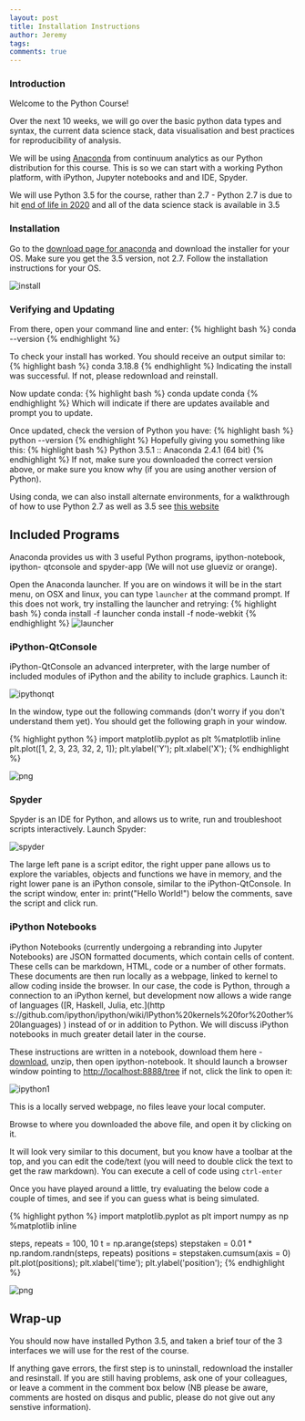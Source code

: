 ```yaml
---
layout: post
title: Installation Instructions
author: Jeremy
tags:
comments: true
---
```


### Introduction

Welcome to the Python Course!

Over the next 10 weeks, we will go over the basic python data types and syntax,
the current data science stack, data visualisation and best practices for
reproducibility of analysis.

We will be using [Anaconda](https://www.continuum.io/why-anaconda) from
continuum analytics as our Python distribution for this course. This is so we
can start with a working Python platform, with iPython, Jupyter notebooks and
and IDE, Spyder.

We will use Python 3.5 for the course, rather than 2.7 - Python 2.7 is due to
hit [end of life in 2020](http://legacy.python.org/dev/peps/pep-0373/) and all
of the data science stack is available in 3.5

### Installation

Go to the [download page for anaconda](https://www.continuum.io/downloads) and
download the installer for your OS. Make sure you get the 3.5 version, not 2.7.
Follow the installation instructions for your OS.

![install](/pythoncourse/assets/install/websiteinstall.png)

### Verifying and Updating

From there, open your command line and enter:
{% highlight bash %}
conda --version
{% endhighlight %}

To check your install has worked. You should receive an output similar to:
{% highlight bash %}
conda 3.18.8
{% endhighlight %}
Indicating the install was successful. If not, please redownload and reinstall.

Now update conda:
{% highlight bash %}
conda update conda
{% endhighlight %}
Which will indicate if there are updates available and prompt you to update.

Once updated, check the version of Python you have:
{% highlight bash %}
python --version
{% endhighlight %}
Hopefully giving you something like this:
{% highlight bash %}
Python 3.5.1 :: Anaconda 2.4.1 (64 bit)
{% endhighlight %}
If not, make sure you downloaded the correct version above, or make sure you
know why (if you are using another version of Python).

Using conda, we can also install alternate environments, for a walkthrough of
how to use Python 2.7 as well as 3.5 see [this
website](http://conda.pydata.org/docs/py2or3.html)

## Included Programs

Anaconda provides us with 3 useful Python programs, ipython-notebook, ipython-
qtconsole and spyder-app (We will not use glueviz or orange).

Open the Anaconda launcher. If you are on windows it will be in the start menu,
on OSX and linux, you can type `launcher` at the command prompt. If this does
not work, try installing the launcher and retrying:
{% highlight bash %}
conda install -f launcher
conda install -f node-webkit
{% endhighlight %}
![launcher](/pythoncourse/assets/install/launcher.png)

### iPython-QtConsole

iPython-QtConsole an advanced interpreter, with the large number of included
modules of iPython and the ability to include graphics. Launch it:

![ipythonqt](/pythoncourse//assets/install/ipythonqt.png)

In the window, type out the following commands (don't worry if you don't
understand them yet). You should get the following graph in your window.


{% highlight python %}
import matplotlib.pyplot as plt
%matplotlib inline
plt.plot([1, 2, 3, 23, 32, 2, 1]);
plt.ylabel('Y');
plt.xlabel('X');
{% endhighlight %}


![png](/pythoncourse/assets/install/output_27_1.png)


### Spyder

Spyder is an IDE for Python, and allows us to write, run and troubleshoot
scripts interactively. Launch Spyder:

![spyder](/pythoncourse/assets/install/spyder.png)

The large left pane is a script editor, the right upper pane allows us to
explore the variables, objects and functions we have in memory, and the right
lower pane is an iPython console, similar to the iPython-QtConsole. In the
script window, enter in:
print("Hello World!")
below the comments, save the script and click run.

### iPython Notebooks

iPython Notebooks (currently undergoing a rebranding into Jupyter Notebooks) are
JSON formatted documents, which contain cells of content. These cells can be
markdown, HTML, code or a number of other formats. These documents are then run
locally as a webpage, linked to kernel to allow coding inside the browser. In
our case, the code is Python, through a connection to an iPython kernel, but
development now allows a wide range of languages ([R, Haskell, Julia, etc.](http
s://github.com/ipython/ipython/wiki/IPython%20kernels%20for%20other%20languages)
) instead of or in addition to Python. We will discuss iPython notebooks in much
greater detail later in the course.

These instructions are written in a notebook, download them here -
[download](/pythoncourse/assets/install/notebook.zip), unzip, then open ipython-notebook. It should
launch a browser window pointing to [http://localhost:8888/tree](http://localhost:8888/tree) if not, click the
link to open it:

![ipython1](/pythoncourse/assets/install/ipython1.png)

This is a locally served webpage, no files leave your local computer.

Browse to where you downloaded the above file, and open it by clicking on it.

It will look very similar to this document, but you know have a toolbar at the
top, and you can edit the code/text (you will need to double click the text to
get the raw markdown). You can execute a cell of code using `ctrl-enter`

Once you have played around a little, try evaluating the below code a couple of
times, and see if you can guess what is being simulated.


{% highlight python %}
import matplotlib.pyplot as plt
import numpy as np
%matplotlib inline

steps, repeats = 100, 10
t = np.arange(steps)
stepstaken = 0.01 * np.random.randn(steps, repeats)
positions = stepstaken.cumsum(axis = 0)
plt.plot(positions);
plt.xlabel('time');
plt.ylabel('position');
{% endhighlight %}


![png](/pythoncourse/assets/install/output_36_0.png)


## Wrap-up

You should now have installed Python 3.5, and taken a brief tour of the 3
interfaces we will use for the rest of the course.

If anything gave errors, the first step is to uninstall, redownload the
installer and resinstall. If you are still having problems, ask one of your
colleagues, or leave a comment in the comment box below (NB please be aware,
comments are hosted on disqus and public, please do not give out any senstive
information).

